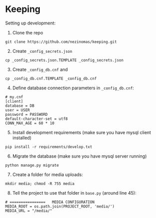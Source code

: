 # Keeping

Setting up development:

1. Clone the repo
```
git clone https://github.com/nezinomas/keeping.git
```

2. Create `_config_secrets.json`
```
cp _config_secrets.json.TEMPLATE _config_secrets.json
```

3. Create `_config_db.cnf` and
```
cp _config_db.cnf.TEMPLATE _config_db.cnf
```

4. Define database connection parameters in `_config_db.cnf`:
```
# my.cnf
[client]
database = DB
user = USER
password = PASSWORD
default-character-set = utf8
CONN_MAX_AGE = 60 * 10
```

5. Install development requirements (make sure you have mysql client installed)
```
pip install -r requirements/develop.txt
```

6. Migrate the database (make sure you have mysql server running)
```
python manage.py migrate
```

7. Create a folder for media uploads:
```
mkdir media; chmod -R 755 media 
```

8. Tell the project to use that folder in `base.py` (around line 45):
```
# ================   MEDIA CONFIGURATION
MEDIA_ROOT = os.path.join(PROJECT_ROOT, 'media/')
MEDIA_URL = "/media/"
```
